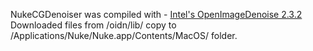 NukeCGDenoiser was compiled with - [Intel's OpenImageDenoise 2.3.2](https://github.com/RenderKit/oidn/releases/tag/v2.3.2) Downloaded files from /oidn/lib/ copy to /Applications/Nuke<version>/Nuke<version>.app/Contents/MacOS/ folder.
